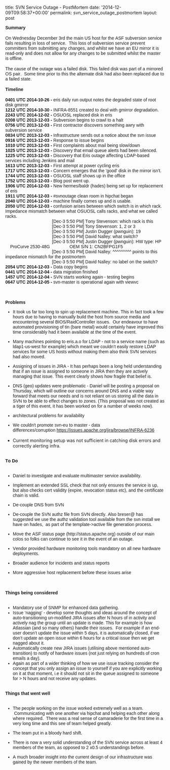 title: SVN Service Outage - PostMortem
date: '2014-12-09T09:58:37+00:00'
permalink: svn_service_outage_postmortem
layout: post

<p> <span style="font-stretch: normal; font-family: Arial; font-kerning: none; -webkit-text-stroke-color: #000000;"><strong>Summary</strong></span><br /> <span style="font-stretch: normal; font-family: Arial; font-kerning: none; -webkit-text-stroke-color: #000000;"></span><br /> <span style="font-stretch: normal; font-family: Arial; font-kerning: none; -webkit-text-stroke-color: #000000;">On Wednesday December 3rd the main US host for the ASF subversion service fails resulting in loss of service. &nbsp;This loss of subversion service prevent committers from submitting any changes, and whilst we have an EU mirror it is read-only and does not allow for any changes to be submitted whilst the master is offline.</span><br /> <span style="font-stretch: normal; font-family: Arial; font-kerning: none; -webkit-text-stroke-color: #000000;"></span><br /> <span style="font-stretch: normal; font-family: Arial; font-kerning: none; -webkit-text-stroke-color: #000000;">The cause of the outage was a failed disk. This failed disk was part of a mirrored OS pair. &nbsp;Some time prior to this the alternate disk had also been replaced due to a failed state.</span><br /> <span style="font-stretch: normal; font-family: Arial; font-kerning: none; -webkit-text-stroke-color: #000000;"></span><br /> <span style="font-stretch: normal; font-family: Arial; font-kerning: none; -webkit-text-stroke-color: #000000;"><strong>Timeline</strong></span><br /> <span style="font-stretch: normal; font-family: Arial; font-kerning: none; -webkit-text-stroke-color: #000000;"></span><br /> <span style="font-stretch: normal; font-family: Arial; font-kerning: none; -webkit-text-stroke-color: #000000;"><strong>0401 UTC 2014-10-26 -</strong> eris daily run output notes the degraded state of root disk gmirror</span><br /> <span style="font-stretch: normal; font-family: Arial; font-kerning: none; -webkit-text-stroke-color: #000000;"><strong>1212 UTC 2014-10-30 -</strong> INFRA-8551 created to deal with gmirror degradation.</span><br /> <span style="font-stretch: normal; font-family: Arial; font-kerning: none; -webkit-text-stroke-color: #000000;"><strong>2243 UTC 2014-12-02 -</strong> OSUOSL replaced disk in eris</span><br /> <span style="font-stretch: normal; font-family: Arial; font-kerning: none; -webkit-text-stroke-color: #000000;"><strong>0208 UTC 2013-12-03 -</strong> Subversion begins to crawl to a halt</span><br /> <span style="font-stretch: normal; font-family: Arial; font-kerning: none; -webkit-text-stroke-color: #000000;"><strong>0756 UTC 2013-12-03 -</strong> First contractor discovers something awry with subversion service</span><br /> <span style="font-stretch: normal; font-family: Arial; font-kerning: none; -webkit-text-stroke-color: #000000;"><strong>0834 UTC 2013-12-03 -</strong> Infrastructure sends out a notice about the svn issue</span><br /> <span style="font-stretch: normal; font-family: Arial; font-kerning: none; -webkit-text-stroke-color: #000000;"><strong>0916 UTC 2013-12-03 -</strong> Response to issue begins</span><br /> <span style="font-stretch: normal; font-family: Arial; font-kerning: none; -webkit-text-stroke-color: #000000;"><strong>1010 UTC 2013-12-03 -</strong> First complaints about mail being slow/down</span><br /> <span style="font-stretch: normal; font-family: Arial; font-kerning: none; -webkit-text-stroke-color: #000000;"><strong>1025 UTC 2013-12-03 -</strong> Discovery that email queue alerts had been silenced.</span><br /> <span style="font-stretch: normal; font-family: Arial; font-kerning: none; -webkit-text-stroke-color: #000000;"><strong>1225 UTC 2013-12-03 -</strong> Discovery that Eris outage affecting LDAP-based services including Jenkins and mail</span><br /> <span style="font-stretch: normal; font-family: Arial; font-kerning: none; -webkit-text-stroke-color: #000000;"><strong>1613 UTC 2013-12-03 -</strong> First attempt at power cycling eris</span><br /> <span style="font-stretch: normal; font-family: Arial; font-kerning: none; -webkit-text-stroke-color: #000000;"><strong>1717 UTC 2013-12-03 -</strong> Concern emerges that the 'good' disk in the mirror isn't.</span><br /> <span style="font-stretch: normal; font-family: Arial; font-kerning: none; -webkit-text-stroke-color: #000000;"><strong>1744 UTC 2013-12-03 -</strong> OSUOSL staff shows up in the office</span><br /> <span style="font-stretch: normal; font-family: Arial; font-kerning: none; -webkit-text-stroke-color: #000000;"><strong>1752 UTC 2013-12-03 -</strong> Blog post went up.</span><br /> <span style="font-stretch: normal; font-family: Arial; font-kerning: none; -webkit-text-stroke-color: #000000;"><strong>1906 UTC 2014-12-03 -</strong> New hermes/baldr (hades) being set up for replacement of eris</span><br /> <span style="font-stretch: normal; font-family: Arial; font-kerning: none; -webkit-text-stroke-color: #000000;"><strong>1911 UTC 2014-12-03 -</strong> #svnoutage clean room in hipchat began</span><br /> <span style="font-stretch: normal; font-family: Arial; font-kerning: none; -webkit-text-stroke-color: #000000;"><strong>2040 UTC 2014-12-03 -</strong> machine finally comes up and is usable.</span><br /> <span style="font-stretch: normal; font-family: Arial; font-kerning: none; -webkit-text-stroke-color: #000000;"><strong>2050 UTC 2014-12-03 -</strong> confusion arises between which switch is in which rack. Impedance mismatch between what OSUOSL calls racks, and what we called racks.</span><br /> <span style="font-stretch: normal; font-family: Arial; font-kerning: none; -webkit-text-stroke-color: #000000;">&nbsp; &nbsp; &nbsp; &nbsp; &nbsp; &nbsp; &nbsp; &nbsp; &nbsp; &nbsp; &nbsp; &nbsp; &nbsp; &nbsp; &nbsp; &nbsp; &nbsp; &nbsp; &nbsp; [Dec-3 5:50 PM] Tony Stevenson: which rack is this<br /></span><span style="font-family: Arial; -webkit-text-stroke-color: #000000;">&nbsp; &nbsp; &nbsp; &nbsp; &nbsp; &nbsp; &nbsp; &nbsp; &nbsp; &nbsp; &nbsp; &nbsp; &nbsp; &nbsp; &nbsp; &nbsp; &nbsp; &nbsp; &nbsp; [Dec-3 5:50 PM] Tony Stevenson: 1, 2 or 3 <br />&nbsp; &nbsp; &nbsp; &nbsp; &nbsp; &nbsp; &nbsp; &nbsp; &nbsp; &nbsp; &nbsp; &nbsp; &nbsp; &nbsp; &nbsp; &nbsp; &nbsp; &nbsp; &nbsp; [Dec-3 5:50 PM] Justin Dugger (pwnguin): 19&nbsp; <br />&nbsp; &nbsp; &nbsp; &nbsp; &nbsp; &nbsp; &nbsp; &nbsp; &nbsp; &nbsp; &nbsp; &nbsp; &nbsp; &nbsp; &nbsp; &nbsp; &nbsp; &nbsp; &nbsp; [Dec-3 5:50 PM] David Nalley: what switch? <br />&nbsp; &nbsp; &nbsp; &nbsp; &nbsp; &nbsp; &nbsp; &nbsp; &nbsp; &nbsp; &nbsp; &nbsp; &nbsp; &nbsp; &nbsp; &nbsp; &nbsp; &nbsp; &nbsp; [Dec-3 5:50 PM] Justin Dugger (pwnguin): HW type: HP&nbsp; &nbsp; &nbsp; ProCurve 2530-48G&nbsp; &nbsp; &nbsp; &nbsp; &nbsp; &nbsp; &nbsp; &nbsp; OEM S/N 1: CN2BFPG1F5 <br />&nbsp; &nbsp; &nbsp; &nbsp; &nbsp; &nbsp; &nbsp; &nbsp; &nbsp; &nbsp; &nbsp; &nbsp; &nbsp; &nbsp; &nbsp; &nbsp; &nbsp; &nbsp; &nbsp; [Dec-3 5:50 PM] David Nalley: ^^^^^^^^^ points to this impedance mismatch for the postmortem <br />&nbsp; &nbsp; &nbsp; &nbsp; &nbsp; &nbsp; &nbsp; &nbsp; &nbsp; &nbsp; &nbsp; &nbsp; &nbsp; &nbsp; &nbsp; &nbsp; &nbsp; &nbsp; &nbsp; [Dec-3 5:50 PM] David Nalley: no label on the switch?<br /></span><strong style="font-family: Arial; -webkit-text-stroke-color: #000000;">2054 UTC 2014-12-03 -</strong><span style="font-family: Arial; -webkit-text-stroke-color: #000000;"> Data copy begins<br /></span><strong style="font-family: Arial; -webkit-text-stroke-color: #000000;">0441 UTC 2014-12-04 -</strong><span style="font-family: Arial; -webkit-text-stroke-color: #000000;"> data migration finished<br /></span><strong style="font-family: Arial; -webkit-text-stroke-color: #000000;">1457 UTC 2014-12-04 -</strong><span style="font-family: Arial; -webkit-text-stroke-color: #000000;"> SVN starts working again - testing begins<br /></span><strong style="font-family: Arial; -webkit-text-stroke-color: #000000;">0647 UTC 2014-12-05 -</strong><span style="font-family: Arial; -webkit-text-stroke-color: #000000;"> svn-master is operational again with viewvc</span></p> 
  <p><br /> <span style="font-stretch: normal; font-family: Arial; font-kerning: none; -webkit-text-stroke-color: #000000;"></span><br /> <span style="font-stretch: normal; font-family: Arial; font-kerning: none; -webkit-text-stroke-color: #000000;"><strong>Problems</strong></span><br /> </p> 
  <ul> 
    <li style="margin: 0px; font-stretch: normal; font-family: Arial; -webkit-text-stroke-color: #000000; -webkit-text-stroke-width: initial;"><span style="font-kerning: none;">It took us far too long to spin up replacement machine. This in fact took a few hours due to having to manually build the host from source media and encountering several BIOS/RaidController issues. &nbsp;Our endeavour to have automated provisioning of tin (bare metal) would certainly have improved this time considerably had it been available at the time of the event. &nbsp;</span></li> 
  </ul> 
  <ul> 
    <li style="margin: 0px; font-stretch: normal; font-family: Arial; -webkit-text-stroke-color: #000000; -webkit-text-stroke-width: initial;"><span style="font-kerning: none;">Many machines pointing to eris.a.o for LDAP - not to a service name (such as ldap1-us-west for example) which meant we couldn’t easily restore LDAP services for some US hosts without making them also think SVN services had also moved.&nbsp;</span></li> 
  </ul> 
  <ul> 
    <li style="margin: 0px; font-stretch: normal; font-family: Arial; -webkit-text-stroke-color: #000000; -webkit-text-stroke-width: initial;"><span style="font-kerning: none;">Assigning of issues in JIRA - It has perhaps been a long held understanding that if an issue is assigned to someone in JIRA then they are actively managing that issue. This event clearly shows how fragile that belief is.</span></li> 
  </ul> 
  <ul> 
    <li style="margin: 0px; font-stretch: normal; font-family: Arial; -webkit-text-stroke-color: #000000; -webkit-text-stroke-width: initial;"><span style="font-kerning: none;">DNS (geo) updates were problematic - Daniel will be posting a proposal on Thursday, which will outline our concerns around DNS and a viable way forward that meets our needs and is not reliant on us storing all the data in SVN to be able to effect changes to zones. (This proposal was not created as a tiger of this event, it has been worked on for a number of weeks now).</span></li> 
  </ul> 
  <ul> 
    <li style="margin: 0px; font-stretch: normal; font-family: Arial; -webkit-text-stroke-color: #000000; -webkit-text-stroke-width: initial;"><span style="font-kerning: none;">architectural problems for availability</span></li> 
  </ul> 
  <ul> 
    <li style="margin: 0px; font-stretch: normal; font-family: Arial; -webkit-text-stroke-color: #000000; -webkit-text-stroke-width: initial;"><span style="font-kerning: none;">We couldn't promote svn-eu to master - data differences/corruption&nbsp;<span style="font-kerning: none; color: #042eee; -webkit-text-stroke-color: #042eee;"><u><a href="https://issues.apache.org/jira/browse/INFRA-6236">https://issues.apache.org/jira/browse/INFRA-6236</a><br /><br /></u></span></span></li> 
    <li>Current monitoring setup was not sufficient in catching disk errors and correctly alerting infra.&nbsp;</li> 
    <p> </p> 
  </ul> <span style="font-stretch: normal; font-family: Arial; font-kerning: none; -webkit-text-stroke-color: #000000;"></span><br /> <span style="font-stretch: normal; font-size: 14px; font-family: Arial; font-kerning: none; -webkit-text-stroke-color: #000000;"><strong>To Do</strong></span><br /> <span style="font-stretch: normal; font-family: Arial; font-kerning: none; -webkit-text-stroke-color: #000000;"></span><br /> 
  <ul> 
    <li style="margin: 0px; font-stretch: normal; font-family: Arial; -webkit-text-stroke-color: #000000; -webkit-text-stroke-width: initial;"><span style="font-kerning: none;">Daniel to investigate and evaluate multimaster service availability.</span></li> 
  </ul> 
  <ul> 
    <li style="margin: 0px; font-stretch: normal; font-family: Arial; -webkit-text-stroke-color: #000000; -webkit-text-stroke-width: initial;"><span style="font-kerning: none;">Implement an extended SSL check that not only ensures the service is up, but also checks cert validity (expire, revocation status etc), and the certificate chain is valid.</span></li> 
  </ul> 
  <ul> 
    <li style="margin: 0px; font-stretch: normal; font-family: Arial; -webkit-text-stroke-color: #000000; -webkit-text-stroke-width: initial;"><span style="font-kerning: none;">De-couple DNS from SVN</span></li> 
  </ul> 
  <ul> 
    <li style="margin: 0px; font-stretch: normal; font-family: Arial; -webkit-text-stroke-color: #000000; -webkit-text-stroke-width: initial;"><span style="font-kerning: none;">De-couple the SVN authz file from SVN directly. Also breser@ has suggested we use the authz validation tool available from the svn install we have on hades, &nbsp;as part of the template-&gt;active file generation process.</span></li> 
  </ul> 
  <ul> 
    <li style="margin: 0px; font-stretch: normal; font-family: Arial; -webkit-text-stroke-color: #000000; -webkit-text-stroke-width: initial;"><span style="font-kerning: none;">Move the ASF status page (http://status.apache.org) outside of our main colos so folks can continue to see it in the event of an outage.</span></li> 
  </ul> 
  <ul> 
    <li style="margin: 0px; font-stretch: normal; font-family: Arial; -webkit-text-stroke-color: #000000; -webkit-text-stroke-width: initial;"><span style="font-kerning: none;">Vendor provided hardware monitoring tools mandatory on all new hardware deployments.</span></li> 
  </ul> 
  <ul> 
    <li style="margin: 0px; font-stretch: normal; font-family: Arial; -webkit-text-stroke-color: #000000; -webkit-text-stroke-width: initial;"><span style="font-kerning: none;">Broader audience for incidents and status reports</span></li> 
  </ul> 
  <ul> 
    <li style="margin: 0px; font-stretch: normal; font-family: Arial; -webkit-text-stroke-color: #000000; -webkit-text-stroke-width: initial;"><span style="font-kerning: none;">More aggressive host replacement before these issues arise&nbsp;</span></li> 
  </ul> <span style="font-stretch: normal; font-family: Arial; font-kerning: none; -webkit-text-stroke-color: #000000;"></span><br /> <span style="font-stretch: normal; font-family: Arial; font-kerning: none; -webkit-text-stroke-color: #000000;"></span><br /> <span style="font-stretch: normal; font-size: 14px; font-family: Arial; font-kerning: none; -webkit-text-stroke-color: #000000;"><strong>Things being considered</strong></span><br /> <span style="font-stretch: normal; font-family: Arial; font-kerning: none; -webkit-text-stroke-color: #000000;"></span><br /> 
  <ul> 
    <li style="margin: 0px; font-stretch: normal; font-family: Arial; -webkit-text-stroke-color: #000000; -webkit-text-stroke-width: initial;"><span style="font-kerning: none;">Mandatory use of SNMP for enhanced data gathering.&nbsp;</span></li> 
    <li style="margin: 0px; font-stretch: normal; font-family: Arial; -webkit-text-stroke-color: #000000; -webkit-text-stroke-width: initial;"><span style="font-kerning: none;">Issue ‘nagging’ - develop some thoughts and ideas around the concept of auto-transitioning un-modified JIRA issues after N hours of in activity and actively nag the group until an update is made. This for example is how Atlassian (and so many others) handle their issues. &nbsp;For example if an end-user doesn’t update the issue within 5 days, it is automatically closed, if we don’t update an open issue within 6 hours for a critical issue then we get nagged about it.&nbsp;</span></li> 
    <li style="margin: 0px; font-stretch: normal; font-family: Arial; -webkit-text-stroke-color: #000000; -webkit-text-stroke-width: initial;"><span style="font-kerning: none;">Automatically create new JIRA issues (utilising above mentioned auto-transition) to notify of hardware issues (not just relying on hundreds of cron emails a day).</span></li> 
    <li style="margin: 0px; font-stretch: normal; font-family: Arial; -webkit-text-stroke-color: #000000; -webkit-text-stroke-width: initial;"><span style="font-kerning: none;">Again as part of a wider thinking of how we use issue tracking consider the concept that you only assign an issue to yourself if you are explicitly working on it at that moment, i.e it should not sit in the queue assigned to someone for &gt; N hours and not receive any updates.&nbsp;</span></li> 
  </ul> <span style="font-stretch: normal; font-family: Arial; font-kerning: none; -webkit-text-stroke-color: #000000;"></span><br /> <span style="font-stretch: normal; font-size: 14px; font-family: Arial; font-kerning: none; -webkit-text-stroke-color: #000000;"><strong>Things that went well</strong></span><br /> <span style="font-stretch: normal; font-family: Arial; font-kerning: none; -webkit-text-stroke-color: #000000;"></span><br /> 
  <ul> 
    <li style="margin: 0px; font-stretch: normal; font-family: Arial; -webkit-text-stroke-color: #000000; -webkit-text-stroke-width: initial;"><span style="font-kerning: none;">The people working on the issue worked extremely well as a team. &nbsp;Communicating with one another via hipchat and helping each other along where required. &nbsp;There was a real sense of camaraderie for the first time in a very long time and this see of team helped greatly.&nbsp;</span></li> 
  </ul> 
  <ul> 
    <li style="margin: 0px; font-stretch: normal; font-family: Arial; -webkit-text-stroke-color: #000000; -webkit-text-stroke-width: initial;"><span style="font-kerning: none;">The team put in a bloody hard shift.</span></li> 
  </ul> 
  <ul> 
    <li style="margin: 0px; font-stretch: normal; font-family: Arial; -webkit-text-stroke-color: #000000; -webkit-text-stroke-width: initial;"><span style="font-kerning: none;">There is now a very solid understanding of the SVN service across at least 4 members of the team, as opposed to 2 x0.5 understandings before.</span></li> 
  </ul> 
  <ul> 
    <li style="margin: 0px; font-stretch: normal; font-family: Arial; -webkit-text-stroke-color: #000000; -webkit-text-stroke-width: initial;"><span style="font-kerning: none;">A much broader insight into the current design of our infrastructure was gained by the newer members of the team.&nbsp;</span></li> 
  </ul>
